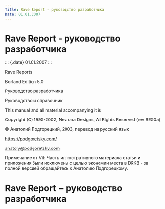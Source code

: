 ```yaml
---
Title: Rave Report - руководство разработчика
Date: 01.01.2007
---
```



Rave Report - руководство разработчика
=======================================

::: {.date}
01.01.2007
:::

Rave Reports

Borland Edition 5.0

 

Руководство разработчика

Руководство и справочник

 

This manual and all material accompanying it is

Copyright (C) 1995-2002, Nevrona Designs, All Rights Reserved (rev
BE50a)

 

 

© Анатолий Подгорецкий, 2003, перевод на русский язык

https://podgoretsky.com/

anatoly@podgoretsky.com

Примечание от Vit: Часть иллюстративного материала статьи и приложения 
были исключены с целью экономии места в DRKB - за полной версией
обращайтесь к Анатолию Подгорецкому.

Rave Report − руководство разработчика
======================================

<!-- TOC -->
